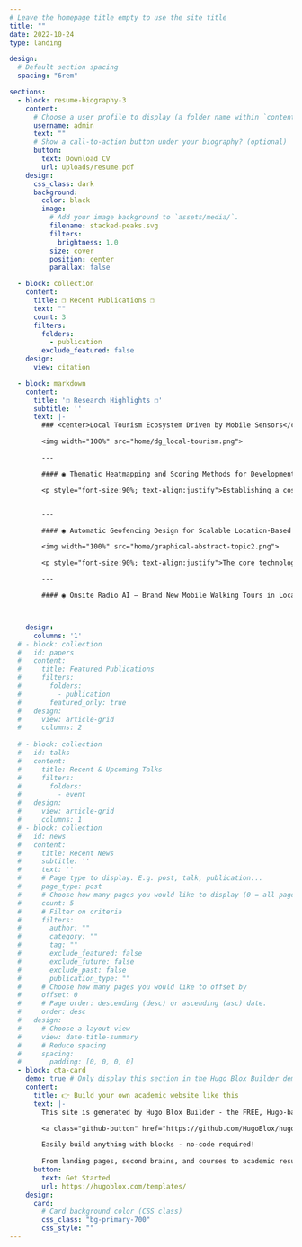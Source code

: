 ```yaml
---
# Leave the homepage title empty to use the site title
title: ""
date: 2022-10-24
type: landing

design:
  # Default section spacing
  spacing: "6rem"

sections:
  - block: resume-biography-3
    content:
      # Choose a user profile to display (a folder name within `content/authors/`)
      username: admin
      text: ""
      # Show a call-to-action button under your biography? (optional)
      button:
        text: Download CV
        url: uploads/resume.pdf
    design:
      css_class: dark
      background:
        color: black
        image:
          # Add your image background to `assets/media/`.
          filename: stacked-peaks.svg
          filters:
            brightness: 1.0
          size: cover
          position: center
          parallax: false

  - block: collection
    content:
      title: ❐ Recent Publications ❐
      text: ""
      count: 3
      filters:
        folders:
          - publication
        exclude_featured: false
    design:
      view: citation

  - block: markdown
    content:
      title: '❐ Research Highlights ❐'
      subtitle: ''
      text: |-
        ### <center>Local Tourism Ecosystem Driven by Mobile Sensors</center>

        <img width="100%" src="home/dg_local-tourism.png">

        ---

        #### ◉ Thematic Heatmapping and Scoring Methods for Developments of Walking Routes (2022–)

        <p style="font-size:90%; text-align:justify">Establishing a cost-effective digital feedback system that contributes to the development of walking model routes, considering both spots and walking paths, is a challenge in fostering sustainable regional tourism. This study discusses a feedback system that contributes to the evaluation and improvement of existing model routes by mapping tourists’ access (attention) to tourist resources based on the automatic collection and analysis of mobile sensor data, which is standardly equipped on smartphones and other devices.</p>


        ---

        #### ◉ Automatic Geofencing Design for Scalable Location-Based Services (2023–)

        <img width="100%" src="home/graphical-abstract-topic2.png">

        <p style="font-size:90%; text-align:justify">The core technology of proactive LBSs is known as geofencing. Geofencing utilizes virtual boundaries, i.e., geofences, to monitor user’s entry and exit, and then triggers place-related services such as sending coupons and playing audio guides automatically. The purpose of this research is to formulate geofence design problems for urban human mobility and to develop data-driven computational solutions. These solutions leverage mobile sensor data to comprehend dynamic and complex human mobility patterns.</p>

        ---

        #### ◉ Onsite Radio AI — Brand New Mobile Walking Tours in Local Cities (2024–)



    design:
      columns: '1'
  # - block: collection
  #   id: papers
  #   content:
  #     title: Featured Publications
  #     filters:
  #       folders:
  #         - publication
  #       featured_only: true
  #   design:
  #     view: article-grid
  #     columns: 2
  
  # - block: collection
  #   id: talks
  #   content:
  #     title: Recent & Upcoming Talks
  #     filters:
  #       folders:
  #         - event
  #   design:
  #     view: article-grid
  #     columns: 1
  # - block: collection
  #   id: news
  #   content:
  #     title: Recent News
  #     subtitle: ''
  #     text: ''
  #     # Page type to display. E.g. post, talk, publication...
  #     page_type: post
  #     # Choose how many pages you would like to display (0 = all pages)
  #     count: 5
  #     # Filter on criteria
  #     filters:
  #       author: ""
  #       category: ""
  #       tag: ""
  #       exclude_featured: false
  #       exclude_future: false
  #       exclude_past: false
  #       publication_type: ""
  #     # Choose how many pages you would like to offset by
  #     offset: 0
  #     # Page order: descending (desc) or ascending (asc) date.
  #     order: desc
  #   design:
  #     # Choose a layout view
  #     view: date-title-summary
  #     # Reduce spacing
  #     spacing:
  #       padding: [0, 0, 0, 0]
  - block: cta-card
    demo: true # Only display this section in the Hugo Blox Builder demo site
    content:
      title: 👉 Build your own academic website like this
      text: |-
        This site is generated by Hugo Blox Builder - the FREE, Hugo-based open source website builder trusted by 250,000+ academics like you.

        <a class="github-button" href="https://github.com/HugoBlox/hugo-blox-builder" data-color-scheme="no-preference: light; light: light; dark: dark;" data-icon="octicon-star" data-size="large" data-show-count="true" aria-label="Star HugoBlox/hugo-blox-builder on GitHub">Star</a>

        Easily build anything with blocks - no-code required!
        
        From landing pages, second brains, and courses to academic resumés, conferences, and tech blogs.
      button:
        text: Get Started
        url: https://hugoblox.com/templates/
    design:
      card:
        # Card background color (CSS class)
        css_class: "bg-primary-700"
        css_style: ""
---
```

